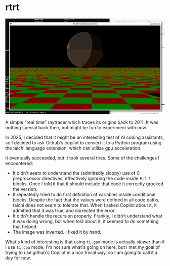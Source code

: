 # rtrt

![Screenshot](rtrt.png)

A simple "real time" raytracer which traces its origins back to 2011.  It was nothing special
back then, but might be fun to experiment with now.

In 2025, I decided that it might be an interesting test of AI coding assistants, so I decided
to ask Github's copilot to convert it to a Python program using the taichi language extension,
which can utilize gpu acceleration.  

It eventually succeeded, but it took several tries.  Some of the challenges I encountered:

- It didn't seem to understand the (admittedly sloppy) use of C preprocessor directives, 
effectively ignoring the code inside `#if 1` blocks.  Once I told it that it should include
that code it correctly grocked the version.
- It repeatedly tried to do first definition of variables inside conditional blocks.  Despite
the fact that the values were defined in all code paths, taichi does not seem to tolerate that. 
When I asked Copilot about it, it admitted that it was true, and corrected the error.
- It didn't handle the recursion properly.  Frankly, I didn't understand what it was doing wrong,
but when told about it, it seemed to do something that helped. 
- The image was inverted.  I fixed it by hand.


What's kind of interesting is that using `ti.gpu` mode is actually _slower_ than if I use `ti.cpu`
mode.  I'm not sure what's going on here, but I met my goal of trying to use github's Copilot in a 
non trivial way, so I am going to call it a day for now.
